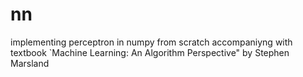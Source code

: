 # nn
implementing perceptron in numpy from scratch accompaniyng with textbook `Machine Learning: An Algorithm Perspective" by Stephen Marsland
